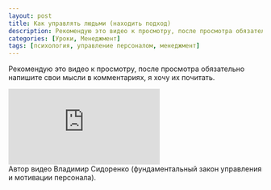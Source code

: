 ```yaml
---
layout: post
title: Как управлять людьми (находить подход)
description: Рекомендую это видео к просмотру, после просмотра обязательно напишите свои мысли в комментариях, я хочу их почитать.
categories: [Уроки, Менеджмент]
tags: [психология, управление персоналом, менеджмент]
---
```


Рекомендую это видео к просмотру, после просмотра обязательно напишите свои мысли в комментариях, я хочу их почитать.

<div class="yt-video-container-1">
    <iframe src="https://www.youtube.com/embed/pR9AMU1luc8?rel=0" frameborder="0" allowfullscreen></iframe>    
</div>
Автор видео Владимир Сидоренко (фундаментальный закон управления и мотивации персонала).
